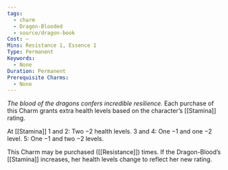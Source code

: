 ```yaml
---
tags:
  - charm
  - Dragon-Blooded
  - source/dragon-book
Cost: —
Mins: Resistance 1, Essence 1
Type: Permanent
Keywords:
  - None
Duration: Permanent
Prerequisite Charms:
  - None
---
```

*The blood of the dragons confers incredible resilience.*
Each purchase of this Charm grants extra health levels based on the character’s [[Stamina]] rating. 

At [[Stamina]] 1 and 2: Two −2 health levels. 
3 and 4: One −1 and one −2 level. 
5: One −1 and two −2 levels. 

This Charm may be purchased ([[Resistance]]) times. If the Dragon-Blood’s [[Stamina]] increases, her health levels change to reflect her new rating.